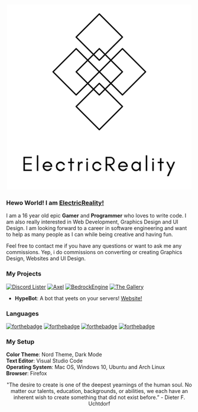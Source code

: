 <p align="center">
  <img src="https://raw.githubusercontent.com/ElectricReality/ElectricReality/master/Logo.png" width="500px"/>
</p>

### Hewo World! I am [ElectricReality!](https://github.com/ElectricReality)
I am a 16 year old epic **Gamer** and **Programmer** who loves to write code. I am also really interested in Web Development, Graphics Design and  UI Design.  I am looking forward to a career in software engineering and want to help as many people as I can while being creative and having fun.

Feel free to contact me if you have any questions or want to ask me any commissions. Yep, i do commissions on converting or creating Graphics Design, Websites and UI Design.

### My Projects
[![Discord Lister](https://github-readme-stats.vercel.app/api/pin/?username=ElectricReality&repo=discord-lister)](https://github.com/ElectricReality/discord-lister)
[![Axel](https://github-readme-stats.vercel.app/api/pin/?username=ElectricReality&repo=Axel)](https://github.com/ElectricReality/Axel)
[![BedrockEngine](https://github-readme-stats.vercel.app/api/pin/?username=ElectricReality&repo=BedrockEngine)](https://github.com/ElectricReality/BedrockEngine)
[![The Gallery](https://github-readme-stats.vercel.app/api/pin/?username=ElectricReality&repo=The-Gallery)](https://github.com/ElectricReality/The-Gallery)

- **HypeBot**: A bot that yeets on your servers! [Website!](https://hypebot.pw)

### Languages
[![forthebadge](https://forthebadge.com/images/badges/made-with-javascript.svg)](https://forthebadge.com)
[![forthebadge](https://forthebadge.com/images/badges/made-with-python.svg)](https://forthebadge.com)
[![forthebadge](https://forthebadge.com/images/badges/uses-html.svg)](https://forthebadge.com)
[![forthebadge](https://forthebadge.com/images/badges/made-with-java.svg)](https://forthebadge.com)

### My Setup
**Color Theme**: Nord Theme, Dark Mode <br>
**Text Editor**: Visual Studio Code <br>
**Operating System**: Mac OS, Windows 10, Ubuntu and Arch Linux <br>
**Browser**: Firefox <br>

<p align="center">"The desire to create is one of the deepest yearnings of the human soul. No matter our talents, education, backgrounds, or abilities, we each have an inherent wish to create something that did not exist before.” - Dieter F. Uchtdorf </p>

<p align="center"> </p>
